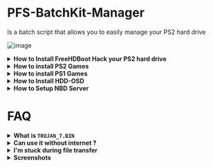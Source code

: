 # PFS-BatchKit-Manager
Is a batch script that allows you to easily manage your PS2 hard drive

![image](https://user-images.githubusercontent.com/22562949/152685787-f7b0dd25-8731-4b13-aa49-e0b9e5ed09c9.png)

<details>
  <summary> <h7> <b> How to Install FreeHDBoot Hack your PS2 hard drive </b> </h7> </summary>
   <p>
     
IMPORTANT! If you have already Formatted and installed FreeHDBoot (From HDD), you don't need to do this.                            

1) In PFS BatchKit Manager Go to `Advanced menu` > `HDD Management`
     
2) Choose option 8 `Hack your HDD To PS2 Format` `(This is only intended to be used as an entry point for the PS2.)`
     
3) After the hacking put your HDD in your PS2 and format your hard drive with wLaunchELF.      
In wLaunchELF do this `FileBrowser` > `MISC` > `HDDManager` > `Press R1` > `Format and confirm.`
     
4) Copy the contents of the !COPY_TO_USB_ROOT folder to the root of your USB drive                
 `Your usb key must be in FAT32 format`

5) Install FreeHDBoot (From HDD).
In wLaunchELF do this `FileBrowser` > `Mass` > `APPS` > `FreeMcBoot` > `FMCBInstaller.elf` Press Circle for Launch > `Press R1` > `Install FHDB` (From HDD)

6) Your hard drive will be properly formatted and hacked after that
  ------
     
   </p>
</details>


<details>
  <summary> <h7> <b> How to install PS2 Games </b> </h7> </summary>
   <p>
     
NOTE Before installing your games, it is strongly recommended to create the `+OPL` partition
     
Copy your `.BIN/CUE` in CD Folder

Copy your `.ISO` in DVD Folder
     
In PFS BatchKit Manager Choose `Transfer PS2 Games`
     
  ------
   </p>
</details>


<details>
  <summary> <h7> <b> How to install PS1 Games </b> </h7> </summary>
   <p>
     
Copy your .BIN/CUE in POPS Folder

1) Transfer POPS-Binaries
2) Go to the `Advanced menu` > `Conversion`
3) Choose Convert .BIN/CUE To .VCD
4) Create `__.POPS` Partition `Choose an appropriate size according to the number of games you want to install`
5) Transfer your PS1 Games
     
  ------
   </p>
</details>


<details>
  <summary> <h7> <b> How to Install HDD-OSD </b> </h7> </summary>
   <p>

NOTE: You need to find the correct files to be able to install the HDD-OSD.                  
for copyright reasons I cannot provide you with these files `hddosd-1.10-u.7z`  
     
1) Install FreeHDBoot (From HDD)
2) Create `+OPL` Partition
3) Go to the `Advanced menu` > `HDD-OSD/PSBBN/XMB` Install HDD-OSD
4) In `Partition Management` Inject OPL-Launcher (For PS2 games you want to run from HDD-OSD)
     
  ------
   </p>
</details>

<details>
  <summary> <h7> <b> How to Setup NBD Server </b> </h7> </summary>
   <p>

`Obviously this method won't work for PS2/HDD network adapters that don't have a working network port (i.e. gamestar`
       
     
1) Go to `Advanced menu` > `HDDManagement` > `NBD Server`

2) Choose `Install/Update NBD Driver` (You will be asked to restart the computer to activate test mode)

3) After restarting Repeat steps 1 and 2 You will not need to restart your computer this time

4) A window should warn you if you want to install the driver Confirm install the driver                              
(If the driver refuses to install, you will have to go into your computer's bios and disable Secureboot UEFI)

5) After installing the driver Turn on your PS2 go to OPL (Compatible NBD [__Download Here__](https://raw.githubusercontent.com/GDX-X/PFS-BatchKit-Manager/main/PFS-BatchKit-Manager/HDD-OSD/OPNPS2LD.ELF)) 
     
6) In OPL Go to `Settings` > `Enable Write Operation` `ON` Select `OK` For save
   
7) Still in OPL Go to `Network Settings` and write down the `IP Address` Now go back to the menu and Go to `Start NBD Server`       
(if it works, the following message should appear `NBD Server Running...`)     
     
8) Now In PFS Batchkit Manager Go to `Advanced menu` > `HDDManagement` > `NBD Server` > `Mount Device`

9) Type in the IP address of your PS2 that you wrote down                                                       

10) Normally if all goes well, your hard drive should be connected to your pc as local hard drive                    
(You can check in `Show list of mounted devices` InstanceName PS2HDD)
     
Now you can use all features of PFS Batchkit Manager!
   

  ------
   </p>
</details>


# FAQ


<details>
  <summary> <h7> <b> What is <code>TROJAN_7.BIN</code>  </b> </h7> </summary>
   <p>
     
It's a patch for PS1 games that fixes some bugs.
     
you can find it [__here__](https://www.psx-place.com/threads/popstarter.19139/page-8#post-298564)
     
  ------
     
   </p>
</details>


<details>
  <summary> <h7> <b> Can use it without internet ?  </b> </h7> </summary>
   <p>

  Yes you can use it without internet

  ------
   </p>
</details>

<details>
  <summary> <h7> <b> I'm stuck during file transfer </code>  </b> </h7> </summary>
   <p>
     
If you get stuck during file transfer, it means your partition is full or corrupted
     
  ------
     
   </p>
</details>


<details>
  <summary> <h7> <b> Screenshots </b> </h7> </summary>
   <p>

![image](https://user-images.githubusercontent.com/22562949/152686188-325fe89d-c02c-4908-a517-2751774fcc9f.png)
     
![image](https://user-images.githubusercontent.com/22562949/152685686-1a12ed0d-93fc-4eeb-8971-28fb0db95152.png)
     
![image](https://user-images.githubusercontent.com/22562949/152686202-ed445546-2d1a-4756-a458-ac84f1377a57.png)

  ------
   </p>
</details>

